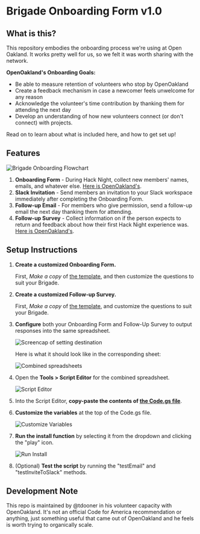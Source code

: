 # Brigade Onboarding Form v1.0
## What is this?
This repository embodies the onboarding process we're using at Open Oakland. It works pretty well for us, so we felt it was worth sharing with the network.

**OpenOakland's Onboarding Goals:**
- Be able to measure retention of volunteers who stop by OpenOakland
- Create a feedback mechanism in case a newcomer feels unwelcome for any reason
- Acknowledge the volunteer's time contribution by thanking them for attending the next day
- Develop an understanding of how new volunteers connect (or don't connect) with projects.

Read on to learn about what is included here, and how to get set up!

## Features
![Brigade Onboarding Flowchart](https://github.com/openoakland/brigade-onboarding/blob/master/images/Brigade%20Onboarding%20Flowchart.png?raw=true)

1. **Onboarding Form** - During Hack Night, collect new members' names, emails, and whatever else. [Here is OpenOakland's][onboarding live].
1. **Slack Invitation** - Send members an invitation to your Slack workspace immediately after completing the Onboarding Form.
1. **Follow-up Email** - For members who give permission, send a follow-up email the next day thanking them for attending.
1. **Follow-up Survey** - Collect information on if the person expects to return and feedback about how their first Hack Night experience was. [Here is OpenOakland's][followup live].

## Setup Instructions
1. **Create a customized Onboarding Form.**

    First, *Make a copy* of [the template][onboarding template], and then customize the questions to suit your Brigade.

1. **Create a customized Follow-up Survey.**

    First, *Make a copy* of [the template][followup template], and customize the questions to suit your Brigade.

1. **Configure** both your Onboarding Form and Follow-Up Survey to output responses into the same spreadsheet.

    ![Screencap of setting destination](https://github.com/openoakland/brigade-onboarding/blob/master/images/screenshot-response-destination.gif?raw=true)

    Here is what it should look like in the corresponding sheet:

    ![Combined spreadsheets](https://github.com/openoakland/brigade-onboarding/blob/master/images/screenshot-combined-tabs.png?raw=true)

1. Open the **Tools > Script Editor** for the combined spreadsheet.

    ![Script Editor](https://github.com/openoakland/brigade-onboarding/blob/master/images/screenshot-script-editor.png?raw=true)

1. Into the Script Editor, **copy-paste the contents of [the Code.gs file][code.gs]**.

1. **Customize the variables** at the top of the Code.gs file.

    ![Customize Variables](https://github.com/openoakland/brigade-onboarding/blob/master/images/screenshot-customize-variables.png?raw=true)

1. **Run the install function** by selecting it from the dropdown and clicking the "play" icon.

    ![Run Install](https://github.com/openoakland/brigade-onboarding/blob/master/images/screenshot-run-install.png)

1. (Optional) **Test the script** by running the "testEmail" and "testInviteToSlack" methods.


## Development Note
This repo is maintained by @tdooner in his volunteer capacity with OpenOakland. It's not an official Code for America recommendation or anything, just something useful that came out of OpenOakland and he feels is worth trying to organically scale.

[onboarding template]: https://docs.google.com/forms/d/1JL5PqdPwOpOgS5yAIdz02leI_SeNQdeBzFnwYQd1VJ8/edit
[onboarding live]: https://docs.google.com/forms/d/e/1FAIpQLSee_qdE0qCmhufJC94MmSRVDLPAhhFJO4QMzuC31Kh0lxI_Mg/viewform
[followup template]: https://docs.google.com/forms/d/17u65pVWsYssx1xuVarvsMD0y_psRH_SPKYfqNE6vHwI/edit?usp=sharing
[followup live]: https://docs.google.com/forms/u/1/d/e/1FAIpQLSfBGNXZueFAUKBkoat0xdORq8eR-HvCWgaN-QKN9J1d340QYw/viewform
[code.gs]: https://github.com/openoakland/brigade-onboarding/blob/master/Code.gs
